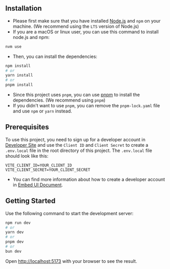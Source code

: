 ## Installation

- Please first make sure that you have installed [Node.js](https://nodejs.org/)
  and `npm` on your machine. (We recommend using the `LTS` version of Node.js)
- If you are a macOS or linux user, you can use this command to install node.js
  and npm:

```bash
nvm use
```

- Then, you can install the dependencies:

```bash
npm install
# or
yarn install
# or
pnpm install
```

- Since this project uses `pnpm`, you can use
  [pnpm](https://pnpm.io/installation) to install the dependencies. (We
  recommend using `pnpm`)
- If you didn't want to use `pnpm`, you can remove the `pnpm-lock.yaml` file and
  use `npm` or `yarn` instead.

## Prerequisites

To use this project, you need to sign up for a developer account in
[Developer Site](https://developer.bimobject.com/) and use the `Client ID` and
`Client Secret` to create a `.env.local` file in the root directory of this
project. The `.env.local` file should look like this:

```dotenv
VITE_CLIENT_ID=YOUR_CLIENT_ID
VITE_CLIENT_SECRET=YOUR_CLIENT_SECRET
```

- You can find more information about how to create a developer account in
  [Embed UI Document](https://github.com/bimobject/api-documentation/blob/wip/01-getting-started/README.md).

## Getting Started

Use the following command to start the development server:

```bash
npm run dev
# or
yarn dev
# or
pnpm dev
# or
bun dev
```

Open [http://localhost:5173](http://localhost:3000) with your browser to see the
result.

